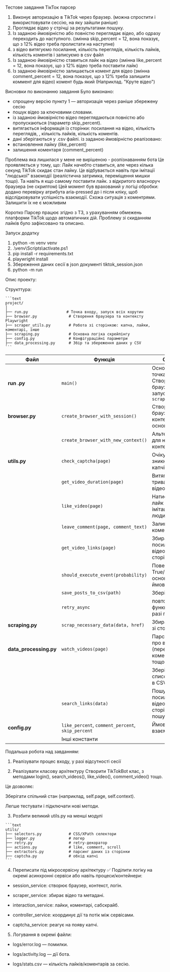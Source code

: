Тестове завдання ТікТок парсер

1. Виконує авторизацію в TikTok через браузер. (можна спростити і використовувати сессію, на яку зайшли раніше)
2. Проглядає відео у стрічці за результатами пошуку.
3. Із заданою ймовірністю або повністю переглядає відео, або одразу переходить до наступного.
(змінна skip_percent = 12, вона показує, що з 12% відео треба пролистати на наступне)
4. з відео витягуємо посилання, кількість переглядів, кількість лайків, кількість коментів
і записуємо в csv файл
5. Із заданою ймовірністю ставиться лайк на відео
(змінна like_percent = 12, вона показує, що з 12% відео треба поставити лайк)
6. Із заданою ймовірністю залишається комент для відео
(змінна comment_percent = 12, вона показує, що з 12% треба залишити коммент для відео)
комент будь який (Наприклад. "Круте відео")

Висновки по виконанню завдання
Було виконано: 
- спрощену версію пункту 1 — авторизація через раніше збережену сесію
- пошук відео за ключовими словами.
- із заданою ймовірністю відео переглядаються повністю або пропускаються (параметр skip_percent).
- витягається  інформація із сторінки: посилання на відео, кількість переглядів, , кількість лайків, кількість коментів.
- дані зберігаються у .csv файлі.
із заданою ймовірністю реалізовано:
- встановлення лайку (like_percent)
- залишення коментаря (comment_percent)

Проблема яка лишилася у мене не вирішеною - розпізнаванням бота
Це проявляється у тому, що:
Лайк начебто ставиться, але через кілька секунд TikTok скидає стан лайку.
Це відбувається навіть при імітації "людської" взаємодії (реалістична затримка, переміщення мишки тощо).
Та навіть я кщо самому поставити лайк. з відкритого власноруч браузера (не скриптом)
Цей момент був врахований у логіці обробки: додано перевірку атрибута aria-pressed до і після кліку, щоб відслідковувати успішність взаємодії.
Схожа ситуація з коментрями. Залишити їх не є можливим

Коротко
Парсер працює згідно з ТЗ, з урахуванням обмежень платформи TikTok щодо автоматичних дій. Проблему зі скиданням лайків було зафіксовано та описано. 


Запуск додатку

1. python -m venv venv
2. .\venv\Scripts\activate.ps1
3. pip install -r requirements.txt
4. playwright install
5. Збереження даних сесії в json документі tiktok_session.json
6. python -m run




Опис проекту:

Структтура:
<pre><code>```text 
project/
│
├── run.py                 # Точка входу, запуск всіх корутин
├── browser.py              # Створення браузера та контексту Playwright
├── scraper_utils.py        # Робота зі сторінкою: капча, лайки, коментарі, інше
├── scraping.py             # Основна логіка скрейпінгу
├── config.py               # Конфігураційні параметри
├── data_processing.py      # Збір та збереження даних у CSV
``` </code></pre>


| Файл                    | Функція                                           | Опис                                                           |
| ----------------------- | ------------------------------------------------- | -------------------------------------------------------------- |
| **run .py**             | `main()`                                          | Основна точка входу. Створює браузер, запускає `scrape_search` |
| **browser.py**          | `create_browser_with_session()`                   | Створює браузер і контекст на основі сесії                     |
|                         | `create_browser_with_new_context()`               | Альтернатива для нового контексту                              |
| **utils.py**            | `check_captcha(page)`                             | Очікує зникнення капчі                                         |
|                         | `get_video_duration(page)`                        | Витягує тривалість відео                                       |
|                         | `like_video(page)`                                | Натискає лайк (з імітацією людини)                             |
|                         | `leave_comment(page, comment_text)`               | Залишає коментар                                               |
|                         | `get_video_links(page)`                           | Збирає посилання на відео зі сторінки                          |
|                         | `should_execute_event(probability)`               | Повертає True/False на основі ймовірності                      |
|                         | `save_posts_to_csv(path)`                         | Зберігає дані                                                  |
|                         | `retry_async`                                     | повторює функцію у разі помилки                                |
| **scraping.py**         | `scrap_necessary_data(data, href)`                | Збирає дані зі сторінки                                        |
| **data\_processing.py** | `watch_videos(page)`                              | Парсить дані про відео (перегляди, коментарі тощо)             |
|                         |                                                   | Зберігає список відео в CSV-файл                               |
|                         |`search_links(data)`                               | Пошук посилань на відео на сторінці пошуку                     |
| **config.py**           | `like_percent`, `comment_percent`, `skip_percent` | Ймовірності взаємодій                                          |
|                         | Інші константи                                    |                                                                |


Подальша робота над завданням:
1. Реалізувати процес входу, у разі відсутності сесії

2. Реалізувати класову архітектуру
 Створити TikTokBot клас, з методами login(), search_videos(), like_video(), comment_video() тощо.

 Це дозволяє:

Зберігати спільний стан (наприклад, self.page, self.context).

Легше тестувати і підключати нові методи.


3. Розбити великий utils.py на менші модулі
<pre><code>```text 
utils/
├── selectors.py            # CSS/XPath селектори
├── logger.py               # логер
├── retry.py                # retry-декоратор
├── actions.py              # like, comment, scroll
├── extractors.py           # парсинг даних із сторінки
├── captcha.py              # обхід капчі
``` </code></pre>

4. Переписати під мікросервісну архітектуру
✅ Поділити логіку на окремі асинхронні сервіси або навіть процеси/контейнери:

- session_service: створює браузер, контекст, логін.

- scraper_service: збирає відео та метадані.

- interaction_service: лайки, коментарі, сабскрайб.

- controller_service: координує дії та потік між сервісами.

- captcha_service: реагує на появу капчі.

5. Логування в окремі файли:
* logs/error.log — помилки.

* logs/activity.log — дії бота.

* logs/stats.csv — кількість лайків/коментарів за сесію.